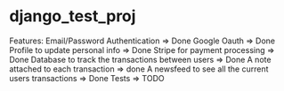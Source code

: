 # django_test_proj
Features:
Email/Password Authentication => Done
Google Oauth => Done
Profile to update personal info => Done
Stripe for payment processing => Done
Database to track the transactions between users => Done
A note attached to each transaction => done
A newsfeed to see all the current users transactions => Done
Tests => TODO

